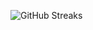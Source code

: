 ![GitHub Streaks](https://github-streaks-mqc9.onrender.com/streak/happilli/image?theme=midnight&cache_bust=1742971742)
